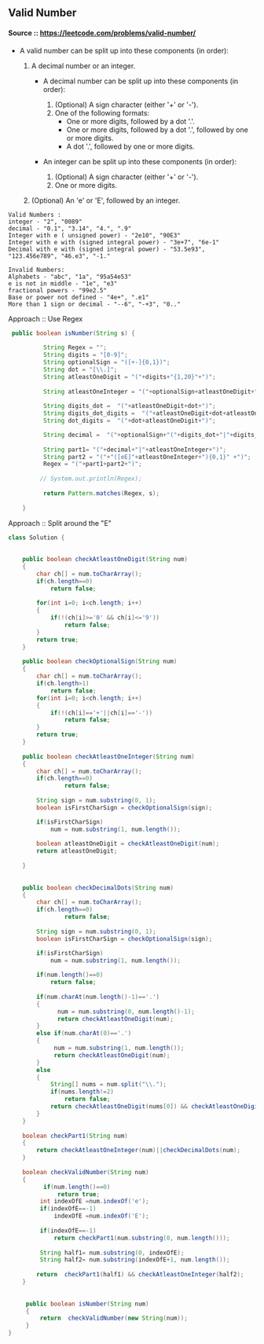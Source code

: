 ## Valid Number

#### Source :: https://leetcode.com/problems/valid-number/

* A valid number can be split up into these components (in order):
	1. A decimal number or an integer.
		* A decimal number can be split up into these components (in order):
			1. (Optional) A sign character (either '+' or '-').
			2. One of the following formats:
				* One or more digits, followed by a dot '.'.
				* One or more digits, followed by a dot '.', followed by one or more digits.
				* A dot '.', followed by one or more digits.

		* An integer can be split up into these components (in order):
			1. (Optional) A sign character (either '+' or '-').
			2. One or more digits.

	2. (Optional) An 'e' or 'E', followed by an integer.
    

```
Valid Numbers :
integer - "2", "0089" 
decimal - "0.1", "3.14", "4.", ".9"
Integer with e ( unsigned power) - "2e10", "90E3"
Integer with e with (signed integral power) - "3e+7", "6e-1"
Decimal with e with (signed integral power) - "53.5e93", "123.456e789", "46.e3", "-1."

Invalid Numbers:
Alphabets - "abc", "1a", "95a54e53"
e is not in middle - "1e", "e3"
fractional powers - "99e2.5"
Base or power not defined - "4e+", ".e1"
More than 1 sign or decimal - "--6", "-+3", "0.."
```

Approach :: Use Regex
```java
 public boolean isNumber(String s) {  
        
          String Regex = "";
          String digits = "[0-9]";
          String optionalSign = "([+-]{0,1})";
          String dot = "[\\.]";
          String atleastOneDigit = "("+digits+"{1,20}"+")";
          
          String atleastOneInteger = "("+optionalSign+atleastOneDigit+")";
          
          String digits_dot =  "("+atleastOneDigit+dot+")";          
          String digits_dot_digits =  "("+atleastOneDigit+dot+atleastOneDigit+")";
          String dot_digits =  "("+dot+atleastOneDigit+")";

          String decimal =  "("+optionalSign+"("+digits_dot+"|"+digits_dot_digits+"|"+dot_digits+")"+")";
          
          String part1= "("+decimal+"|"+atleastOneInteger+")";          
          String part2 = "("+"([eE]"+atleastOneInteger+"){0,1}" +")";    
          Regex = "("+part1+part2+")";
          
         // System.out.println(Regex);
          
          return Pattern.matches(Regex, s);   
        
    }
```



Approach :: Split around the "E"

```java
class Solution {
    
    
    public boolean checkAtleastOneDigit(String num)
    {
        char ch[] = num.toCharArray();
        if(ch.length==0)
            return false;
        
        for(int i=0; i<ch.length; i++)
        {
            if(!(ch[i]>='0' && ch[i]<='9'))
                return false;
        }
        return true;
    }
    
    public boolean checkOptionalSign(String num)
    {
        char ch[] = num.toCharArray();
        if(ch.length>1)
            return false;
        for(int i=0; i<ch.length; i++)
        {
            if(!(ch[i]=='+'||ch[i]=='-'))
                return false;
        }
        return true;
    }
    
    public boolean checkAtleastOneInteger(String num)
    {
        char ch[] = num.toCharArray();
        if(ch.length==0)
                return false;
        
        String sign = num.substring(0, 1);
        boolean isFirstCharSign = checkOptionalSign(sign);

        if(isFirstCharSign)
            num = num.substring(1, num.length());
        
        boolean atleastOneDigit = checkAtleastOneDigit(num);
        return atleastOneDigit;
        
    }
    
    
    public boolean checkDecimalDots(String num)
    {
        char ch[] = num.toCharArray();
        if(ch.length==0)
                return false;
        
        String sign = num.substring(0, 1);
        boolean isFirstCharSign = checkOptionalSign(sign);

        if(isFirstCharSign)
            num = num.substring(1, num.length());
        
        if(num.length()==0)
            return false;
        
        if(num.charAt(num.length()-1)=='.')
        {
              num = num.substring(0, num.length()-1);
              return checkAtleastOneDigit(num);
        }
        else if(num.charAt(0)=='.')
        {
             num = num.substring(1, num.length());
             return checkAtleastOneDigit(num);
        }
        else
        {
            String[] nums = num.split("\\.");
            if(nums.length!=2)
                return false;
            return checkAtleastOneDigit(nums[0]) && checkAtleastOneDigit(nums[1]);
        }
    }
    
    boolean checkPart1(String num)
    {
        return checkAtleastOneInteger(num)||checkDecimalDots(num);
    }
    
    boolean checkValidNumber(String num)
    {
          if(num.length()==0)
              return true;
         int indexOfE =num.indexOf('e');
         if(indexOfE==-1)
             indexOfE =num.indexOf('E');
         
         if(indexOfE==-1)
             return checkPart1(num.substring(0, num.length()));       
         
         String half1= num.substring(0, indexOfE);
         String half2= num.substring(indexOfE+1, num.length());
        
        return  checkPart1(half1) && checkAtleastOneInteger(half2);
    }
    
    
     public boolean isNumber(String num) 
     {                   
         return  checkValidNumber(new String(num));
     }
}
```